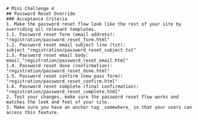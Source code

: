     # Mini Challenge 4
    ## Password Reset Override
    ### Acceptance Criteria
    1. Make the password reset flow look like the rest of your site by overriding all relevant templates.
    1.1. Password reset form (email address): "registration/password_reset_form.html"
    1.2. Password reset email subject line (txt): subject_"registration/password_reset_subject.txt"
    1.3. Password reset email body: email_"registration/password_reset_email.html"
    1.4. Password reset done (confirmation): "registration/password_reset_done.html"
    1.5. Password reset confirm (new pass form): "registration/password_reset_confirm.html"
    1.6. Password reset complete (final confirmation): "registration/password_reset_complete.html"
    2. Test your changes, make sure the password reset flow works and matches the look and feel of your site.
    3. Make sure you have an anchor tag _somewhere_ so that your users can access this feature.